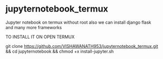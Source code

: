 # jupyternotebook_termux
Jupyter notebook on termux without root also we can install django flask and many more frameworks



TO INSTALL IT ON OPEN TERMUX

 
   git clone https://github.com/VISHAWANATH953/jupyternotebook_termux.git && cd jupyternotebook && chmod +x install-jupyter.sh
